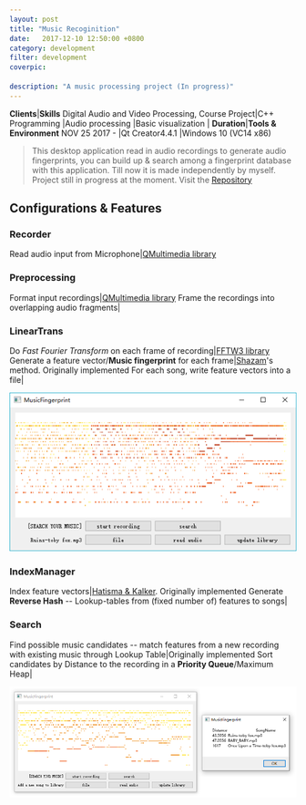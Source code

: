 ```yaml
---
layout: post
title: "Music Recoginition"
date:   2017-12-10 12:50:00 +0800
category: development
filter: development
coverpic: 

description: "A music processing project (In progress)"
---
```


**Clients**|**Skills**
Digital Audio and Video Processing, Course Project|C++ Programming
 |Audio processing
 |Basic visualization
 |
**Duration**|**Tools & Environment**
 NOV 25 2017 - |Qt Creator4.4.1
 |Windows 10 (VC14 x86)

>This desktop application read in audio recordings to generate audio fingerprints, you can build up & search among a fingerprint database with this application. Till now it is made independently by myself. Project still in progress at the moment. Visit the <a href="https://github.com/zeyap/MusicFingerprint" class="button button-pill button-tiny button-caution">Repository</a>

<h2>Configurations & Features</h2>

<h3>Recorder</h3>

Read audio input from Microphone|[QMultimedia library](http://doc.qt.io/qt-5/qtmultimedia-index.html)

<h3>Preprocessing</h3>

Format input recordings|[QMultimedia library](http://doc.qt.io/qt-5/qtmultimedia-index.html)
Frame the recordings into overlapping audio fragments|

<h3>LinearTrans</h3>

Do *Fast Fourier Transform* on each frame of recording|[FFTW3 library](http://fftw.org/)
Generate a feature vector/**Music fingerprint** for each frame|[Shazam](https://dl.acm.org/citation.cfm?doid=1145287.1145312)'s method. Originally implemented
For each song, write feature vectors into a file|

![](/assets/images/mf_1.png)

<h3>IndexManager</h3>

Index feature vectors|[Hatisma & Kalker](http://citeseerx.ist.psu.edu/viewdoc/summary?doi=10.1.1.16.2893). Originally implemented
Generate **Reverse Hash** -- Lookup-tables from (fixed number of) features to songs|

<h3>Search</h3>

Find possible music candidates -- match features from a new recording with existing music through Lookup Table|Originally implemented
Sort candidates by Distance to the recording in a **Priority Queue**/Maximum Heap|

![](/assets/images/mf_2.png)